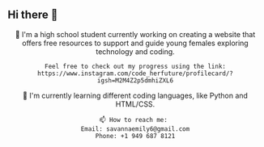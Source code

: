 ## Hi there 👋
<header>🔭 I'm a high school student currently working on creating a website that offers free resources to support and guide young females exploring technology and coding.
 
  <body>
    
    Feel free to check out my progress using the link:
    https://www.instagram.com/code_herfuture/profilecard/?igsh=M2M4Z2p5dmhiZXL6
  </body>
<header> 🌱 I'm currently learning different coding languages, like Python and HTML/CSS.
  <body>

    📫 How to reach me: 
    Email: savannaemily6@gmail.com
    Phone: +1 949 687 8121
  
</header>
<!--
**savannaemily6/savannaemily6** is a ✨ _special_ ✨ repository because its `README.md` (this file) appears on your GitHub profile.

Here are some ideas to get you started:

- 🔭 I’m currently working on ...
- 🌱 I’m currently learning ...
- 👯 I’m looking to collaborate on ...
- 🤔 I’m looking for help with ...
- 💬 Ask me about ...
- 📫 How to reach me: ...
- 😄 Pronouns: ...
- ⚡ Fun fact: ...
-->
